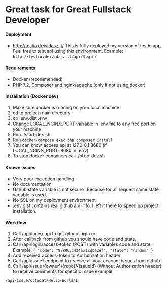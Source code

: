 # Great task for Great Fullstack Developer

#### Deployment
* http://testio.deividasz.lt/ This is fully deployed my version of testio app.
Feel free to test api using this environment. Example: `http://testio.deividasz.lt/api/login/`

#### Requirements
* Docker (recommended)
* PHP 7.2, Composer and nginx/apache (only if not using docker)   

#### Installation (Docker dev)
1. Make sure docker is running on your local machine
2. cd to project main directory
3. cp .env.dist .env
4. Change LOCAL_NGINX_PORT variable in .env file to any free port on your machine
5. Run ./start-dev.sh
6. Run `docker-compose exec php composer install`
6. You can know access api at 127.0.0.1:8680 (if LOCAL_NGINX_PORT=8680 in .env)
7. To stop docker containers call ./stop-dev.sh

#### Known issues
* Very poor exception handling
* No documentation
* Github state variable is not secure. Because for all request same state variable is used.
* No SSL on my deployment environment
* .env.gist contains real github api info. I left it there to speed up project installation.

#### Workflow
1. Call /api/login/ api to get github login url
2. After callback from github you should have code and state.
3. Call /api/login/access-token (POST) with variables code and state. Example:
`
{
  "code": "878963c434a71cdba2ef",
  "state": "random"
}
`
4. Add received access-token to Authorization header
5. Call /api/issue/ endpoint to receive all your account issues from github
6. Call /api/issue/{owner}/{repo}/{issueId} (Without Authorization header) to receive comments for specific issue example:
```
/api/issue/octocat/Hello-World/1
```
